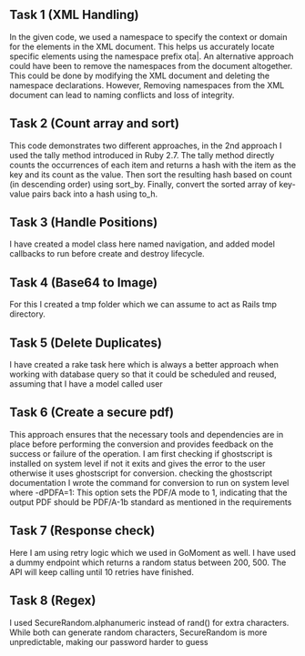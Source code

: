 ## Task 1 (XML Handling)

In the given code, we used a namespace to specify the context or domain for the elements in the XML document. This helps us accurately locate specific elements using the namespace prefix ota|. An alternative approach could have been to remove the namespaces from the document altogether. This could be done by modifying the XML document and deleting the namespace declarations. However, Removing namespaces from the XML document can lead to naming conflicts and loss of integrity.

## Task 2 (Count array and sort)

This code demonstrates two different approaches, in the 2nd approach I used the tally method introduced in Ruby 2.7. The tally method directly counts the occurrences of each item and returns a hash with the item as the key and its count as the value. Then sort the resulting hash based on count (in descending order) using sort_by. Finally, convert the sorted array of key-value pairs back into a hash using to_h.

## Task 3 (Handle Positions)

I have created a model class here named navigation, and added model callbacks to run before create and destroy lifecycle.

## Task 4 (Base64 to Image)

For this I created a tmp folder which we can assume to act as Rails tmp directory.

## Task 5 (Delete Duplicates) 

I have created a rake task here which is always a better approach when working with database query so that it could be scheduled and reused, assuming that I have a model called user

## Task 6 (Create a secure pdf)

This approach ensures that the necessary tools and dependencies are in place before performing the conversion and provides feedback on the success or failure of the operation. I am first checking if ghostscript is installed on system level if not it exits and gives the error to the user otherwise it uses ghostscript for conversion. checking the ghostscript documentation I wrote the command for conversion to run on system level where -dPDFA=1: This option sets the PDF/A mode to 1, indicating that the output PDF should be PDF/A-1b standard as mentioned in the requirements


## Task 7 (Response check)

Here I am using retry logic which we used in GoMoment as well. I have used a dummy endpoint which returns a random status between 200, 500. The API will keep calling until 10 retries have finished.

## Task 8 (Regex)

I used SecureRandom.alphanumeric instead of rand() for extra characters. While both can generate random characters, SecureRandom is more unpredictable, making our password harder to guess
